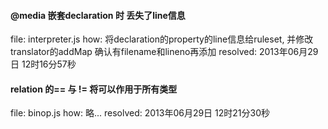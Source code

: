 #### @media 嵌套declaration 时 丢失了line信息 
file: interpreter.js 
how: 将declaration的property的line信息给ruleset, 并修改translator的addMap 确认有filename和lineno再添加
resolved: 2013年06月29日 12时16分57秒

#### relation 的== 与 != 将可以作用于所有类型
file: binop.js
how: 略...
resolved: 2013年06月29日 12时21分30秒



